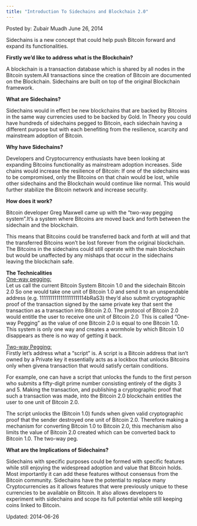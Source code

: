 ```yaml
---
title: "Introduction To Sidechains and Blockchain 2.0"
---
```


Posted by: Zubair Muadh
<span>June 26, 2014</span>
 
<p>Sidechains is a new concept that could help push Bitcoin forward and expand its functionalities.</p>
<p><strong>Firstly we’d like to address what is the Blockchain?</strong></p>
<p>A blockchain is a transaction database which is shared by all nodes in the Bitcoin system.All transactions since the creation of Bitcoin are documented on the Blockchain. Sidechains are built on top of the original Blockchain framework.</p>
<p><strong>What are Sidechains?</strong></p>
<p>Sidechains would in effect be new blockchains that are backed by Bitcoins in the same way currencies used to be backed by Gold. In Theory you could have hundreds of sidechains pegged to Bitcoin, each sidechain having a different purpose but with each benefiting from the resilience, scarcity and mainstream adoption of Bitcoin.</p>
<p><strong>Why have Sidechains?</strong></p>
<p>Developers and Cryptocurrency enthusiasts have been looking at expanding Bitcoins functionality as mainstream adoption increases. Side chains would increase the resilience of Bitcoin: If one of the sidechains was to be compromised, only the Bitcoins on that chain would be lost, while other sidechains and the Blockchain would continue like normal. This would further stabilize the Bitcoin network and increase security.</p>
<p><strong>How does it work?</strong></p>
<p>Bitcoin developer Greg Maxwell came up with the “two-way pegging system”.It’s a system where Bitcoins are moved back and forth between the sidechain and the blockchain.</p>
<p>This means that Bitcoins could be transferred back and forth at will and that the transferred Bitcoins won’t be lost forever from the original blockchain. The Bitcoins in the sidechains could still operate with the main blockchain but would be unaffected by any mishaps that occur in the sidechains leaving the blockchain safe.</p>
<p><strong>The Technicalities</strong><br/>
<span style="text-decoration: underline;">One-way pegging:</span><br/>
    Let us call the current Bitcoin System Bitcoin 1.0 and the sidechain Bitcoin 2.0 So one would take one unit of Bitcoin 1.0 and send it to an unspendable address (e.g. 1111111111111111111114bRaS3) they’d also submit cryptographic proof of the transaction signed by the same private key that sent the transaction as a transaction into Bitcoin 2.0. The protocol of Bitcoin 2.0 would entitle the user to receive one unit of Bitcoin 2.0  This is called “One-way Pegging” as the value of one Bitcoin 2.0 is equal to one Bitcoin 1.0.  This system is only one way and creates a wormhole by which Bitcoin 1.0 disappears as there is no way of getting it back.</p>
<p><span style="text-decoration: underline;">Two-way Pegging:</span><br/>
    Firstly let’s address what a “script” is. A script is a Bitcoin address that isn’t owned by a Private key it essentially acts as a lockbox that unlocks Bitcoins only when givena transaction that would satisfy certain conditions.</p>
<p>For example, one can have a script that unlocks the funds to the first person who submits a fifty-digit prime number consisting entirely of the digits 3 and 5. Making the transaction, and publishing a cryptographic proof that such a transaction was made, into the Bitcoin 2.0 blockchain entitles the user to one unit of Bitcoin 2.0.</p>
<p>The script unlocks the (Bitcoin 1.0) funds when given valid cryptographic proof that the sender destroyed one unit of Bitcoin 2.0. Therefore making a mechanism for converting Bitcoin 1.0 to Bitcoin 2.0, this mechanism also limits the value of Bitcoin 2.0 created which can be converted back to Bitcoin 1.0. The two-way peg.</p>
<p><strong>What are the Implications of Sidechains?</strong></p>
<p>Sidechains with specific purposes could be formed with specific features while still enjoying the widespread adoption and value that Bitcoin holds.  Most importantly it can add these features without consensus from the Bitcoin community. Sidechains have the potential to replace many Cryptocurrencies as it allows features that were previously unique to these currencies to be available on Bitcoin. It also allows developers to experiment with sidechains and scope its full potential while still keeping coins linked to Bitcoin.</p>

Updated: 2014-06-26